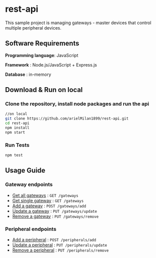 # rest-api

This sample project is managing gateways - master devices that control multiple peripheral
devices.

## Software Requirements

**Programming language**: JavaScript

**Framework** : Node.js/JavaScript + Express.js

**Database** : in-memory

## Download & Run on local

### Clone the repository, install node packages and run the api
```bash
//on local
git clone https://github.com/arielMilan1899/rest-api.git
cd rest-api
npm install
npm start
```

### Run Tests
```bash
npm test
```

## Usage Guide

### Gateway endpoints
* [Get all gateways](docs/gateways/getAll.md) : `GET /gateways`
* [Get single gateway](docs/gateways/get.md) : `GET /gateways`
* [Add a gateway](docs/gateways/add.md) : `POST /gateways/add`
* [Update a gateway](docs/gateways/update.md) : `PUT /gateways/update`
* [Remove a gateway](docs/gateways/remove.md) : `PUT /gateways/remove`

### Peripheral endpoints
* [Add a peripheral](docs/peripherals/add.md) : `POST /peripherals/add`
* [Update a peripheral](docs/peripherals/update.md) : `PUT /peripherals/update`
* [Remove a peripheral](docs/peripherals/remove.md) : `PUT /peripherals/remove`


